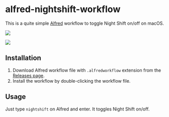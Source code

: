 # alfred-nightshift-workflow

This is a quite simple [Alfred](https://www.alfredapp.com/) workflow to toggle Night Shift on/off on macOS.

![](https://i.imgur.com/fb9fpZD.png)

![](https://i.imgur.com/Srj7HZk.png)

## Installation

1. Download Alfred workflow file with `.alfredworkflow` extension from the [Releases page](https://github.com/ohbarye/alfred-nightshift-workflow/releases).
2. Install the workflow by double-clicking the workflow file.

## Usage

Just type `nightshift` on Alfred and enter. It toggles Night Shift on/off.
